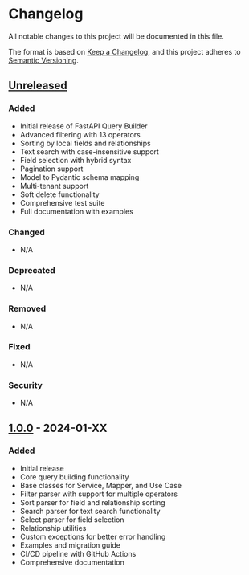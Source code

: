 # Changelog

All notable changes to this project will be documented in this file.

The format is based on [Keep a Changelog](https://keepachangelog.com/en/1.0.0/),
and this project adheres to [Semantic Versioning](https://semver.org/spec/v2.0.0.html).

## [Unreleased]

### Added
- Initial release of FastAPI Query Builder
- Advanced filtering with 13 operators
- Sorting by local fields and relationships
- Text search with case-insensitive support
- Field selection with hybrid syntax
- Pagination support
- Model to Pydantic schema mapping
- Multi-tenant support
- Soft delete functionality
- Comprehensive test suite
- Full documentation with examples

### Changed
- N/A

### Deprecated
- N/A

### Removed
- N/A

### Fixed
- N/A

### Security
- N/A

## [1.0.0] - 2024-01-XX

### Added
- Initial release
- Core query building functionality
- Base classes for Service, Mapper, and Use Case
- Filter parser with support for multiple operators
- Sort parser for field and relationship sorting
- Search parser for text search functionality
- Select parser for field selection
- Relationship utilities
- Custom exceptions for better error handling
- Examples and migration guide
- CI/CD pipeline with GitHub Actions
- Comprehensive documentation

[Unreleased]: https://github.com/Pedroffda/fastapi-query-builder/compare/v1.0.0...HEAD
[1.0.0]: https://github.com/Pedroffda/fastapi-query-builder/releases/tag/v1.0.0
